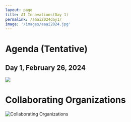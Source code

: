 ```yaml
---
layout: page
title: AI Innovations(Day 1)
permalink: /aaai2024day1/
image: '/images/aaai2024.jpg'
---
```



# Agenda (Tentative)

## Day 1, February 26, 2024

 <img src="{{site.baseurl}}/images/aaai2024/day1_agenda.png" />

# Collaborating Organizations

![Collaborating Organizations]({{site.baseurl}}/images/aaai2024/collaborating-organizations.png) 






